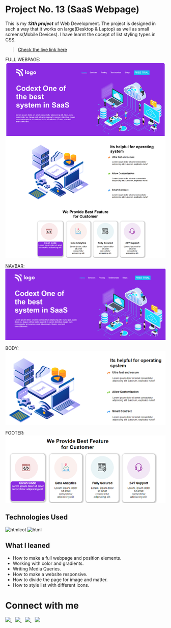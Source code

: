 # Project No. 13 (SaaS Webpage)

This is my _**13th project**_ of Web Development. The project is designed in such a way that it works on large(Desktop & Laptop) as well as small screens(Mobile Devices). I have learnt the cocept of  list styling types in CSS.
> [Check the live link here](https://project13-by-noman.vercel.app/)

FULL WEBPAGE:
![Project13](sc/full.png "proj13 image")

NAVBAR:
![Project13](sc/nav.PNG "proj13 image")

BODY:
![Project13](sc/body2.PNG )


FOOTER:
![Project13](/sc/foot.PNG "pro13 image")


## Technologies Used

![htmlcot](https://www.vectorlogo.zone/logos/w3_html5/w3_html5-icon.svg "html logo")
![html](https://www.vectorlogo.zone/logos/w3_css/w3_css-icon.svg "html logo")


## What I leaned

- How to make a full webpage and position elements.
- Working with color and gradients.
- Writing Media Queries.
- How to make a website responsive.
- How to divide the page for image and matter.
- How to style list with different icons.



# Connect with me

   <a href="https://www.linkedin.com/in/mughninoman97/" >
    <img width="30px" src="https://www.vectorlogo.zone/logos/linkedin/linkedin-icon.svg" />
  </a>&ensp;
  <a href="https://twitter.com/mughninoman97">
    <img width="30px" src="https://www.vectorlogo.zone/logos/twitter/twitter-official.svg" />
  </a>&ensp;
  <a href="https://www.instagram.com/mughninoman97/">
    <img width="30px" src="https://www.vectorlogo.zone/logos/instagram/instagram-icon.svg" />
  </a>&ensp;
  <a href="https://abdulmughninoman.hashnode.dev/">
  <img width="30px" src="https://cdn.hashnode.com/res/hashnode/image/upload/v1611902473383/CDyAuTy75.png?auto=compress" />
  </a>
